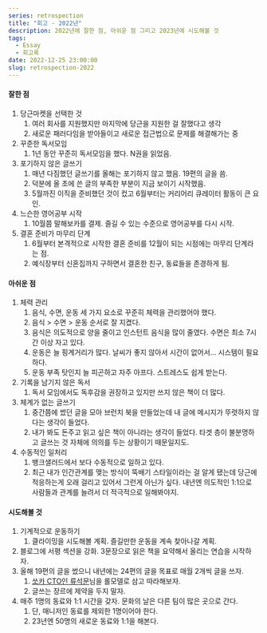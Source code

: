 ```yaml
---
series: retrospection
title: "회고 - 2022년"
description: 2022년에 잘한 점, 아쉬운 점 그리고 2023년에 시도해볼 것
tags:
  - Essay
  - 회고록
date: 2022-12-25 23:00:00
slug: retrospection-2022
---
```


#### 잘한 점

1. 당근마켓을 선택한 것
    1. 여러 회사를 지원했지만 마지막에 당근을 지원한 걸 잘했다고 생각
    2. 새로운 패러다임을 받아들이고 새로운 접근법으로 문제를 해결해가는 중
2. 꾸준한 독서모임
    1. 1년 동안 꾸준히 독서모임을 했다. N권을 읽었음.
3. 포기하지 않은 글쓰기
    1. 매년 다짐했던 글쓰기를 올해는 포기하지 않고 했음. 19편의 글을 씀.
    2. 덕분에 올 초에 쓴 글의 부족한 부분이 지금 보이기 시작했음.
    3. 5월까진 이직을 준비했던 것이 컸고 6월부터는 커리어리 큐레이터 활동이 큰 요인.
4. 느슨한 영어공부 시작
    1. 10월쯤 말해보카를 결제. 즐길 수 있는 수준으로 영어공부를 다시 시작.
5. 결혼 준비가 마무리 단계
    1. 6월부터 본격적으로 시작한 결혼 준비를 12월이 되는 시점에는 마무리 단계라는 점.
    2. 예식장부터 신혼집까지 구하면서 결혼한 친구, 동료들을 존경하게 됨.

#### 아쉬운 점

1. 체력 관리
    1. 음식, 수면, 운동 세 가지 요소로 꾸준히 체력을 관리했어야 했다.
    2. 음식 > 수면 > 운동 순서로 잘 지켰다.
    3. 음식은 의도적으로 양을 줄이고 인스턴트 음식을 많이 줄였다. 수면은 최소 7시간 이상 자고 있다.
    4. 운동은 늘 핑계거리가 많다. 날씨가 좋지 않아서 시간이 없어서… 시스템이 필요하다.
    5. 운동 부족 탓인지 늘 피곤하고 자주 아프다. 스트레스도 쉽게 받는다.
2. 기록을 남기지 않은 독서
    1. 독서 모임에서도 독후감을 권장하고 있지만 쓰지 않은 책이 더 많다.
3. 체계가 없는 글쓰기
    1. 중간쯤에 썼던 글을 모아 브런치 북을 만들었는데 내 글에 메시지가 뚜렷하지 않다는 생각이 들었다.
    2. 내가 봐도 돈주고 읽고 싶은 책이 아니라는 생각이 들었다. 타겟 층이 불분명하고 글쓰는 것 자체에 의의를 두는 상황이기 때문일지도.
4. 수동적인 일처리
    1. 뱅크샐러드에서 보다 수동적으로 일하고 있다.
    2. 최근 내가 인간관계를 맺는 방식이 뚝배기 스타일이라는 걸 알게 됐는데 당근에 적응하는게 오래 걸리고 있어서 그런게 아닌가 싶다. 내년엔 의도적인 1:1으로 사람들과 관계를 늘려서 더 적극적으로 일해봐야지.

#### 시도해볼 것

1. 기계적으로 운동하기
    1. 클라이밍을 시도해볼 계획. 즐길만한 운동을 계속 찾아나갈 계획.
2. 블로그에 서평 섹션을 강화. 3문장으로 읽은 책을 요약해서 올리는 연습을 시작하자.
3. 올해 19편의 글을 썼으니 내년에는 24편의 글을 목표로 매월 2개씩 글을 쓰자.
    1. [쏘카 CTO인 류석문](https://www.linkedin.com/in/sryoo/)님을 롤모델로 삼고 따라해보자.
    2. 글쓰는 장르에 제약을 두지 말자.
4. 매주 1명의 동료와 1:1 시간을 갖자. 문화의 날은 다른 팀이 많은 곳으로 간다.
    1. 단, 매니저인 동료를 제외한 1명이어야 한다.
    2. 23년엔 50명의 새로운 동료와 1:1을 해본다.
